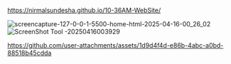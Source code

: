 https://nirmalsundesha.github.io/10-36AM-WebSite/

![screencapture-127-0-0-1-5500-home-html-2025-04-16-00_26_02](https://github.com/user-attachments/assets/0b113c61-d800-4145-91f9-8d26789d6c27)
![ScreenShot Tool -20250416003929](https://github.com/user-attachments/assets/cd8bdbb2-764c-4dc8-add4-af5ecde8e221)


https://github.com/user-attachments/assets/1d9d4f4d-e86b-4abc-a0bd-88518b45cdda

